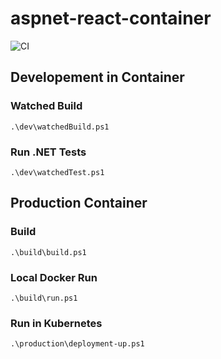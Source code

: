 # aspnet-react-container

![CI](https://github.com/vtrifonov-esfiddle/aspnet-react-container/workflows/CI/badge.svg)

## Developement in Container

### Watched Build

```
.\dev\watchedBuild.ps1
```

### Run .NET Tests

```
.\dev\watchedTest.ps1
```

## Production Container

### Build

```
.\build\build.ps1
```

### Local Docker Run

```
.\build\run.ps1
```

### Run in Kubernetes

```
.\production\deployment-up.ps1
```
